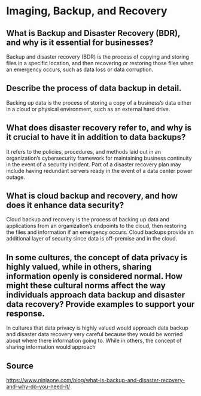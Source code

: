 # Imaging, Backup, and Recovery
## What is Backup and Disaster Recovery (BDR), and why is it essential for businesses?
Backup and disaster recovery (BDR) is the process of copying and storing files in a specific location, and then recovering or restoring those files when an emergency occurs, such as data loss or data corruption.
## Describe the process of data backup in detail.
Backing up data is the process of storing a copy of a business’s data either in a cloud or physical environment, such as an external hard drive.
## What does disaster recovery refer to, and why is it crucial to have it in addition to data backups?
It refers to the policies, procedures, and methods laid out in an organization’s cybersecurity framework for maintaining business continuity in the event of a security incident. Part of a disaster recovery plan may include having redundant servers ready in the event of a data center power outage.
## What is cloud backup and recovery, and how does it enhance data security?
Cloud backup and recovery is the process of backing up data and applications from an organization’s endpoints to the cloud, then restoring the files and information if an emergency occurs. Cloud backups provide an additional layer of security since data is off-premise and in the cloud.
## In some cultures, the concept of data privacy is highly valued, while in others, sharing information openly is considered normal. How might these cultural norms affect the way individuals approach data backup and disaster data recovery? Provide examples to support your response.
In cultures that data privacy is highly valued would approach data backup and disaster data recovery very careful because they would be worried about where there information going to. While in others, the concept of sharing information would approach 
## Source
https://www.ninjaone.com/blog/what-is-backup-and-disaster-recovery-and-why-do-you-need-it/
